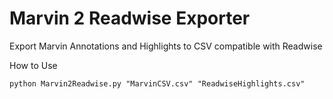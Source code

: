 # Marvin 2 Readwise Exporter
Export Marvin Annotations and Highlights to CSV compatible with Readwise

How to Use

```
python Marvin2Readwise.py "MarvinCSV.csv" "ReadwiseHighlights.csv"
```
